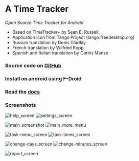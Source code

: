 A Time Tracker 
==============
*Open Source Time Tracker for Android*

- Based on TimeTracker+ by Sean E. Russell.
- Application icon from Tango Project (tango.freedesktop.org)
- Russian translation by Denis Gladkiy
- French translation by Wilfried Kopp
- Spanish and Italian translation by Carlos Manzo

### Source code on [GitHub](https://github.com/netmackan/ATimeTracker)

### Install on android using [F-Droid](https://f-droid.org/repository/browse/?fdfilter=atimetracker&fdid=com.markuspage.android.atimetracker)

### Read the [docs](../master/android-timetracker/docs/timetracker.rst)

### Screenshots

![help_screen](../master/screenshots/help_screen.png) ![settings_screen](../master/screenshots/settings_screen.png)

![main_screenshot](../master/screenshots/main_screen.png) ![main_more_menu](../master/screenshots/main-more-menu_screen.png)

![task-menu_screen](../master/screenshots/task-menu_screen.png) ![task-times_screen](../master/screenshots/task-times_screen.png)

![change-days_screen](../master/screenshots/change-days_screen.png) ![change-minutes_screen](../master/screenshots/change-minutes_screen.png)

![report_screen](../master/screenshots/report_screen.png)


